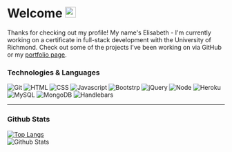 # Welcome <img src="./favicon.ico" width="25px">

Thanks for checking out my profile! My name's Elisabeth - I'm currently working on a certificate in full-stack development with the University of Richmond. Check out some of the projects I've been working on via GitHub or my [portfolio page](https://eaclumpkens.github.io).

<a name="tech-lang"></a>

### Technologies & Languages

![Git](https://img.shields.io/static/v1?label=vc&message=Git&color=black&logo=git)
![HTML](https://img.shields.io/static/v1?label=code&message=HTML&color=ff0000&logo=html5)
![CSS](https://img.shields.io/static/v1?label=code&message=CSS&color=ff0000&logo=css3)
![Javascript](https://img.shields.io/static/v1?label=code&message=Javascript&color=ff0000&logo=javascript)
![Bootstrp](https://img.shields.io/static/v1?label=stack&message=Bootstrap&color=ff7400&logo=bootstrap)
![jQuery](https://img.shields.io/static/v1?label=stack&message=jQuery&color=ff7400&logo=jquery)
![Node](https://img.shields.io/static/v1?label=stack&message=Node.JS&color=ff7400&logo=node.js)
![Heroku](https://img.shields.io/static/v1?label=stack&message=Heroku&color=ff7400&logo=heroku)
![MySQL](https://img.shields.io/static/v1?label=database&message=mySQL&color=ffc100&logo=mysql)
![MongoDB](https://img.shields.io/static/v1?label=database&message=MongoDB&color=ffc100&logo=mongodb)
![Handlebars](https://img.shields.io/static/v1?label=template&message=Handlebars&color=ff0000&logo=handlebars)


----
<a name="git-stats"></a>

### Github Stats

[![Top Langs](https://github-readme-stats.vercel.app/api/top-langs/?username=eaclumpkens&card_width=495)](https://github.com/anuraghazra/github-readme-stats)<br> 
![Github Stats](https://github-readme-stats.vercel.app/api?username=eaclumpkens&show_icons=true) 
